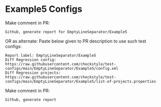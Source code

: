 # Example5 Configs
Make comment in PR:
```
Github, generate report for EmptyLineSeparator/Example5
```
OR as alternate:
Paste below given to PR description to use such test configs:
```
Report label: EmptyLineSeparator/Example5
Diff Regression config: https://raw.githubusercontent.com/checkstyle/test-configs/main/EmptyLineSeparator/Example5/config.xml
Diff Regression projects: https://raw.githubusercontent.com/checkstyle/test-configs/main/EmptyLineSeparator/Example5/list-of-projects.properties
```
Make comment in PR:
```
Github, generate report
```
